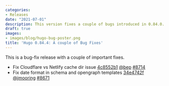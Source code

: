 ```yaml
---
categories:
- Releases
date: "2021-07-01"
description: This version fixes a couple of bugs introduced in 0.84.0.
draft: true
images:
- images/blog/hugo-bug-poster.png
title: 'Hugo 0.84.4: A couple of Bug Fixes'
---
```


	

This is a bug-fix release with a couple of important fixes.

* Fix Cloudflare vs Netlify cache dir issue [4c8552b1](https://github.com/gohugoio/hugo/commit/4c8552b11477141777101e0e0609dd1f32d191e9) [@bep](https://github.com/bep) [#8714](https://github.com/gohugoio/hugo/issues/8714)
* Fix date format in schema and opengraph templates [34e4742f](https://github.com/gohugoio/hugo/commit/34e4742f0caab0d3eb9efd00fce4157d112617b5) [@jmooring](https://github.com/jmooring) [#8671](https://github.com/gohugoio/hugo/issues/8671)



